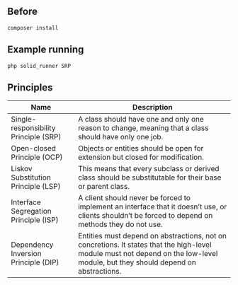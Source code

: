 ## Before
```
composer install
```

## Example running
```
php solid_runner SRP
```

## Principles
| Name | Description |
| -------- | ----------- |
| Single-responsibility Principle (SRP) | A class should have one and only one reason to change, meaning that a class should have only one job. |
| Open-closed Principle (OCP) | Objects or entities should be open for extension but closed for modification. |
| Liskov Substitution Principle (LSP) | This means that every subclass or derived class should be substitutable for their base or parent class. |
| Interface Segregation Principle (ISP) | A client should never be forced to implement an interface that it doesn’t use, or clients shouldn’t be forced to depend on methods they do not use. |
| Dependency Inversion Principle (DIP) | Entities must depend on abstractions, not on concretions. It states that the high-level module must not depend on the low-level module, but they should depend on abstractions. |
